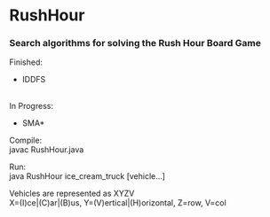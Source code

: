 # RushHour
### Search algorithms for solving the Rush Hour Board Game  
Finished:  
+ IDDFS  
&nbsp;  
  
In Progress:  
+ SMA\*  
  
Compile:  
javac RushHour.java  
  
Run:  
java RushHour ice\_cream\_truck [vehicle...]  
  
Vehicles are represented as XYZV  
X=(I)ce|(C)ar|(B)us, Y=(V)ertical|(H)orizontal, Z=row, V=col  
